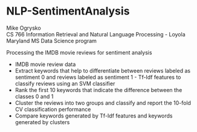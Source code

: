 # NLP-SentimentAnalysis

Mike Ogrysko<br>
CS 766 Information Retrieval and Natural Language Processing - Loyola Maryland MS Data Science program<br>

Processing the IMDB movie reviews for sentiment analysis
- IMDB movie review data
- Extract keywords that help to differentiate between reviews labeled as sentiment 0 and reviews labeled as sentiment 1 - Tf-Idf features to classify reviews using an SVM classifier
- Rank the first 10 keywords that indicate the difference between the classes 0 and 1
- Cluster the reviews into two groups and classify and report the 10-fold CV classification performance
- Compare keywords generated by Tf-Idf features and keywords generated by clusters
